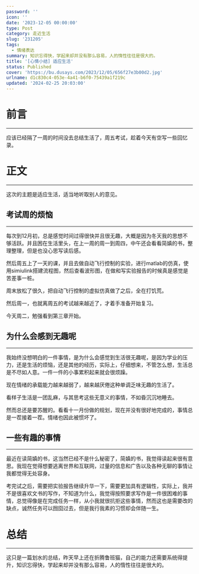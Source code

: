 ```yaml
---
password: ''
icon: ''
date: '2023-12-05 00:00:00'
type: Post
category: 走近生活
slug: '231205'
tags:
  - 情绪表达
summary: 知识忘得快，学起来却并没有那么容易，人的惰性往往是很大的。
title: '[心情小结] 适应生活'
status: Published
cover: 'https://bu.dusays.com/2023/12/05/656f27e3b00d2.jpg'
urlname: d1c830c4-053e-4a41-b6f0-75439a1f219c
updated: '2024-02-25 20:03:00'
---
```


# 前言


---


  应该已经隔了一周的时间没去总结生活了，周五考试，趁着今天有空写一些回忆录。


# 正文


---


  这次的主题是适应生活，适当地听取别人的意见。


## 考试周的烦恼


---


  每次到12月初，总是感觉时间过得很快并且很无趣，大概是因为冬天我的思想不够活跃。并且困在生活里头，在上一周的周一到周四，中午还会看看简嫃的书，整理整理，但是也没心思写读后感。


  然后周五上了一天的课，并且去做自动飞行控制的实验，进行matlab的仿真，使用simiulink搭建流程图，然后查看波形图，在做和写实验报告的时候真是感觉是苦差事一桩。


  周末放松了很久，把自动飞行控制的虚拟仿真做了之后，全在打饥荒。


  然后周一，也就离周五的考试越来越近了，才着手准备开始复习。


  今天周二，勉强看到第三章开始。


## 为什么会感到无趣呢


---


  我始终没想明白的一件事情，是为什么会感觉到生活很无趣呢，是因为学业的压力，还是生活的烦恼，还是其他的经历，实际上，仔细想来，不管怎么想，生活总是不尽如人意。一件一件的小事累积起来就会很烦躁。


  现在情绪的承载能力越来越弱了，越来越厌倦这种单调乏味无趣的生活了。


  看样子生活是一团乱麻，与其思考这些无意义的事情，不如昏沉沉地睡去。


  然而总还是要苏醒的。看看十一月份做的规划，现在并没有很好地完成的，事情总是一茬接着一茬。情绪也因此被惯坏了。


## 一些有趣的事情


---


  最近在读简嫃的书，这当然已经不是什么秘密了，简嫃的书，我觉得读起来很有意思。我现在觉得想要逃离世界和互联网，过量的信息和广告以及各种无聊的事情让我都觉得无处容身。


  考完试之后，需要把实验报告继续升华一下，需要更加具有逻辑性，实际上，我并不是很喜欢文书的写作，不知道为什么，我觉得按照要求写作是一件很困难的事情，总觉得像是在完成任务一样，从小我就很抗拒这些事情，然而这也是需要改的缺点，诚然任务可以囫囵过去，但是我行我素的习惯却会伴随一生。


# 总结


---


  这只是一篇划水的总结，昨天早上还在折腾鲁班猫，自己的能力还需要系统得提升，知识忘得快，学起来却并没有那么容易，人的惰性往往是很大的。

